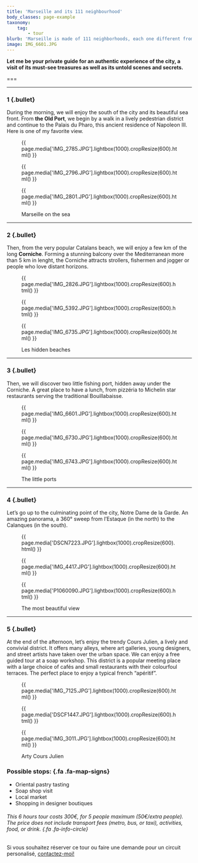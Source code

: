```yaml
---
title: 'Marseille and its 111 neighbourhood'
body_classes: page-example
taxonomy:
    tag:
        - tour
blurb: 'Marseille is made of 111 neighborhoods, each one different from the last.'
image: IMG_6601.JPG
---
```


**Let me be your private guide for an authentic experience of the city, a visit of its must-see treasures as well as its untold scenes and secrets.**

===

<hr class="has-bullet">

### 1 {.bullet}

During the morning, we will enjoy the south of the city and its beautiful sea front. From **the Old Port**, we begin by a walk in a lively pedestrian district and continue to the Palais du Pharo, this ancient residence of Napoleon III. Here is one of my favorite view. 



<figure class="image-row row-30-30-30">

{{ page.media['IMG_2785.JPG'].lightbox(1000).cropResize(600).html() }}

{{ page.media['IMG_2796.JPG'].lightbox(1000).cropResize(600).html() }}

{{ page.media['IMG_2801.JPG'].lightbox(1000).cropResize(600).html() }}

<figcaption>Marseille on the sea</figcaption>

</figure>

<hr class="has-bullet">

### 2 {.bullet}

Then, from the very popular Catalans beach, we will enjoy a few km of the long **Corniche**. Forming a stunning balcony over the Mediterranean more than 5 km in lenght, the Corniche attracts strollers, fishermen and jogger or people who love distant horizons.	

<figure class="image-row row-30-30-30">

{{ page.media['IMG_2826.JPG'].lightbox(1000).cropResize(600).html() }}

{{ page.media['IMG_5392.JPG'].lightbox(1000).cropResize(600).html() }}

{{ page.media['IMG_6735.JPG'].lightbox(1000).cropResize(600).html() }}


<figcaption>Les hidden beaches</figcaption>

</figure>

<hr class="has-bullet">

### 3 {.bullet}

Then, we will discover two little fishing port, hidden away under the Corniche. A great place to have a lunch, from pizzéria to Michelin star restaurants serving the traditional Bouillabaisse.

<figure class="image-row row-30-30-30">

{{ page.media['IMG_6601.JPG'].lightbox(1000).cropResize(600).html() }}

{{ page.media['IMG_6730.JPG'].lightbox(1000).cropResize(600).html() }}

{{ page.media['IMG_6743.JPG'].lightbox(1000).cropResize(600).html() }}

<figcaption>The little ports</figcaption>

</figure>

<hr class="has-bullet">

### 4 {.bullet}

Let’s go up to the culminating point of the city, Notre Dame de la Garde. An amazing panorama, a 360° sweep from l’Estaque (in the north) to the Calanques (in the south).

<figure class="image-row row-30-30-30">

{{ page.media['DSCN7223.JPG'].lightbox(1000).cropResize(600).html() }}

{{ page.media['IMG_4417.JPG'].lightbox(1000).cropResize(600).html() }}

{{ page.media['P1060090.JPG'].lightbox(1000).cropResize(600).html() }}

<figcaption>The most beautiful view</figcaption>

</figure>

<hr class="has-bullet">

### 5 {.bullet}

At the end of the afternoon, let’s enjoy the trendy Cours Julien, a lively and convivial district. It offers many alleys, where art galleries, young designers, and street artists have taken over the urban space. We can enjoy a free guided tour at a soap workshop. This district is a popular meeting place with a large choice of cafés and small restaurants with their colourfoul terraces. The perfect place to enjoy a typical french “apéritif”.

<figure class="image-row row-25-50-25">

{{ page.media['IMG_7125.JPG'].lightbox(1000).cropResize(600).html() }}

{{ page.media['DSCF1447.JPG'].lightbox(1000).cropResize(600).html() }}

{{ page.media['IMG_3011.JPG'].lightbox(1000).cropResize(600).html() }}

<figcaption>Arty Cours Julien</figcaption>

</figure>






<div class="cell cell--feature width-50" markdown="1">


### Possible stops:   {.fa .fa-map-signs}


* Oriental pastry tasting
* Soap shop visit
* Local market
* Shopping in designer boutiques

</div>

<div class="cell cell--info width-50" markdown="1">

###### This 6 hours tour costs 300€, for 5 people maximum (50€/extra people). The price does not include transport fees (metro, bus, or taxi), activities, food, or drink.   {.fa .fa-info-circle}

Si vous souhaitez réserver ce tour ou faire une demande pour un circuit personalisé, [contactez-moi!](http://toctoc.peacock.uberspace.de/fr/contact)

</div>